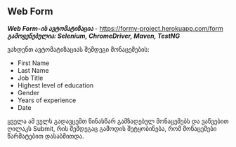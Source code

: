 ## Web Form
***Web Form-ის ავტომატიზაცია*** - https://formy-project.herokuapp.com/form
***გამოყენებულია: Selenium, ChromeDriver, Maven, TestNG***

ვახდენთ ავტომატიზაციას შემდეგი მონაცემების:
- First Name
- Last Name
- Job Title
- Highest level of education
- Gender
- Years of experience
- Date

ყველა ამ ველს გადავცემთ წინასწარ გამზადებულ მონაცემებს და ვაწვებით ღილაკს Submit, რის შემდეგაც გამოდის შეტყობინება, რომ მონაცემები წარმატებით დასაბმითდა.

